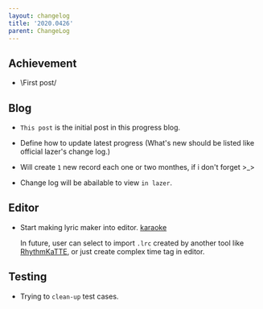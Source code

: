 ```yaml
---
layout: changelog
title: '2020.0426'
parent: ChangeLog
---
```


## Achievement

- \First post/

## Blog

- `This post` is the initial post in this progress blog.

- Define how to update latest progress (What's new should be listed like official lazer's change log.)

- Will create `1` new record each one or two monthes, if i don't forget >_>

- Change log will be abailable to view `in lazer`.

## Editor

- Start making lyric maker into editor. [karaoke](#69@andy840119)

    In future, user can select to import `.lrc` created by another tool like [RhythmKaTTE](http://juna-idler.blogspot.com/2016/05/rhythmkatte-version-01.html), or just create complex time tag in editor.


## Testing

- Trying to `clean-up` test cases.
